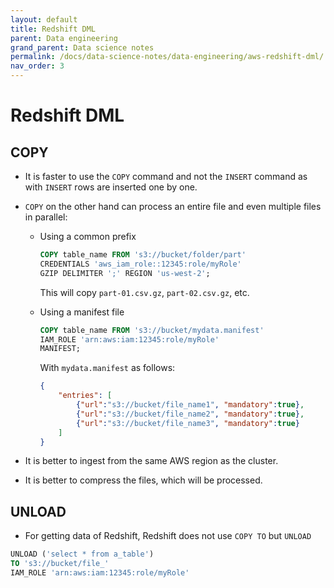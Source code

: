 ```yaml
---
layout: default
title: Redshift DML
parent: Data engineering
grand_parent: Data science notes
permalink: /docs/data-science-notes/data-engineering/aws-redshift-dml/
nav_order: 3
---
```


# Redshift DML

## COPY

* It is faster to use the `COPY` command and not the `INSERT` command as with `INSERT` rows are inserted one by one.

* `COPY` on the other hand can process an entire file and even multiple files in parallel:
  * Using a common prefix

    ```sql
    COPY table_name FROM 's3://bucket/folder/part'
    CREDENTIALS 'aws_iam_role::12345:role/myRole'
    GZIP DELIMITER ';' REGION 'us-west-2';
    ```

    This will copy `part-01.csv.gz`, `part-02.csv.gz`, etc.

  * Using a manifest file

    ```sql
    COPY table_name FROM 's3://bucket/mydata.manifest'
    IAM_ROLE 'arn:aws:iam:12345:role/myRole'
    MANIFEST;
    ```

    With `mydata.manifest` as follows:

    ```json
    {
    	"entries": [
    		{"url":"s3://bucket/file_name1", "mandatory":true},
    		{"url":"s3://bucket/file_name2", "mandatory":true},
    		{"url":"s3://bucket/file_name3", "mandatory":true}
    	]
    }
    ```

* It is better to ingest from the same AWS region as the cluster.

* It is better to compress the files, which will be processed.

## UNLOAD

* For getting data of Redshift, Redshift does not use `COPY TO` but `UNLOAD`

```sql
UNLOAD ('select * from a_table')
TO 's3://bucket/file_'
IAM_ROLE 'arn:aws:iam:12345:role/myRole'
```
